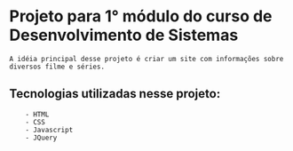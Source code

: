 # Projeto para 1° módulo do curso de Desenvolvimento de Sistemas

    A idéia principal desse projeto é criar um site com informações sobre diversos filme e séries. 

   ## Tecnologias utilizadas nesse projeto:
   
        - HTML
        - CSS
        - Javascript
        - JQuery
  
    
    
